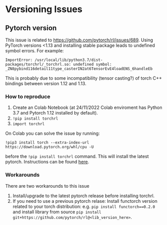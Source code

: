 # Versioning Issues

## Pytorch version
This issue is related to https://github.com/pytorch/rl/issues/689. Using PyTorch versions <1.13 and installing stable package leads to undefined symbol errors. For example:
```
ImportError: /usr/local/lib/python3.7/dist-packages/torchrl/_torchrl.so: undefined symbol: _ZN8pybind116detail11type_casterIN2at6TensorEvE4loadENS_6handleEb
```
This is probably due to some incompatibility (tensor casting?) of torch C++ bindings between version 1.12 and 1.13. 


### How to reproduce
1. Create an Colab Notebook (at 24/11/2022 Colab enviroment has Python 3.7 and Pytorch 1.12 installed by default).
2. ``` !pip install torchrl ```
3. ``` import torchrl ```

On Colab you can solve the issue by running:
``` 
!pip3 install torch --extra-index-url https://download.pytorch.org/whl/cpu -U 
```
before the ```!pip install torchrl``` command. This will install the latest pytorch. Instructions can be found [here](https://pytorch.org/get-started/locally/).

### Workarounds
There are two workarounds to this issue
1. Install/upgrade to the latest pytorch release before installing torchrl.
2. If you need to use a previous pytorch relase: Install functorch version related to your torch distribution: e.g. ``` pip install functorch==0.2.0 ```   
      and install library from source ``` pip install git+https://github.com/pytorch/rl@<lib_version_here> ```.
